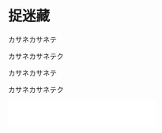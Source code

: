 # 捉迷藏

カサネカサネテ

カサネカサネテク

カサネカサネテ

カサネカサネテク

<iframe frameborder="no" border="0" marginwidth="0" marginheight="0" width=298 height=52 src="//music.163.com/outchain/player?type=2&id=474739593&auto=0&height=32"></iframe>
